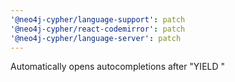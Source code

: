 ```yaml
---
'@neo4j-cypher/language-support': patch
'@neo4j-cypher/react-codemirror': patch
'@neo4j-cypher/language-server': patch
---
```


Automatically opens autocompletions after "YIELD "
